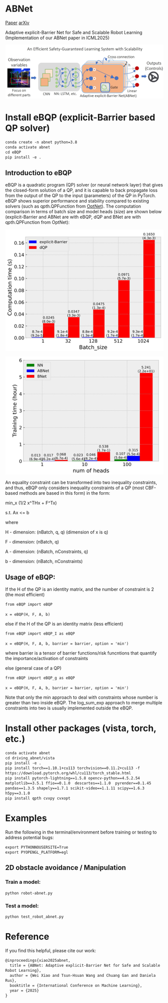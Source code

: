 # ABNet

[Paper](https://openreview.net/forum?id=ymlwqfxuUc)  [arXiv](https://arxiv.org/abs/2406.13025)

Adaptive explicit-Barrier Net for Safe and Scalable Robot Learning (Implementation of our ABNet paper in ICML2025)

![pipeline](imgs/abnet.png) 


# Install eBQP (explicit-Barrier based QP solver)
```
conda create -n abnet python=3.8
conda activate abnet
cd eBQP
pip install -e .
```

## Introduction to eBQP

eBQP is a quadratic program (QP) solver (or neural network layer) that gives the closed-form solution of a QP, and it is capable to back propagate loss from the output of the QP to the input (parameters) of the QP in PyTorch. eBQP shows superior performance and stability compared to existing solvers (such as qpth.QPFunction from [OptNet](https://github.com/locuslab/optnet)). The computation comparison in terms of batch size and model heads (size) are shown below (explicit-Barrier and ABNet are with eBQP, dQP and BNet are with qpth.QPFunction from OptNet):

![pipeline](imgs/compare_batch.png) 

![pipeline](imgs/compare_head.png) 

An equality constraint can be transformed into two inequality constraints, and thus, eBQP only considers inequality constraints of a QP (most CBF-based methods are based in this form) in the form:

min_x (1/2 x^THx + F^Tx)

s.t. Ax <= b

where

H - dimension: (nBatch, q, q) (dimension of x is q)

F - dimension: (nBatch, q)

A - dimension: (nBatch, nConstraints, q)

b - dimension: (nBatch, nConstraints)

## Usage of eBQP:
If the H of the QP is an identity matrix, and the number of constraint is 2 (the most efficient)
```
from eBQP import eBQP

x = eBQP(H, F, A, b)
```
else if the H of the QP is an identity matrix (less efficient)
```
from eBQP import eBQP_I as eBQP

x = eBQP(H, F, A, b, barrier = barrier, option = 'min')
```
where barrier is a tensor of barrier functions/risk funcntions that quantify the importance/activation of constraints

else (general case of a QP)
```
from eBQP import eBQP_g as eBQP

x = eBQP(H, F, A, b, barrier = barrier, option = 'min')
```
Note that only the min approach to deal with constraints whose number is greater than two inside eBQP. The log_sum_exp approach to merge multiple constraints into two is usually implemented outside the eBQP.

# Install other packages (vista, torch, etc.)
```
conda activate abnet
cd driving_abnet/vista
pip install -e .
pip install torch==1.10.1+cu113 torchvision==0.11.2+cu113 -f https://download.pytorch.org/whl/cu113/torch_stable.html
pip install pytorch-lightning==1.5.8 opencv-python==4.5.2.54 matplotlib==3.5.1 ffio==0.1.0  descartes==1.1.0  pyrender==0.1.45  pandas==1.3.5 shapely==1.7.1 scikit-video==1.1.11 scipy==1.6.3 h5py==3.1.0
pip install qpth cvxpy cvxopt
```

# Examples
Run the following in the terminal/environment before training or testing to address potential bugs:
```
export PYTHONNOUSERSITE=True
export PYOPENGL_PLATFORM=egl
```
## 2D obstacle avoidance / Manipulation

### Train a model:
```
python robot-abnet.py
```

### Test a model:
```
python test_robot_abnet.py
```


# Reference
If you find this helpful, please cite our work:
```
@inproceedings{xiao2025abnet,
  title = {ABNet: Adaptive explicit-Barrier Net for Safe and Scalable Robot Learning},
  author = {Wei Xiao and Tsun-Hsuan Wang and Chuang Gan and Daniela Rus},
  booktitle = {International Conference on Machine Learning},
  year = {2025}
}
```
